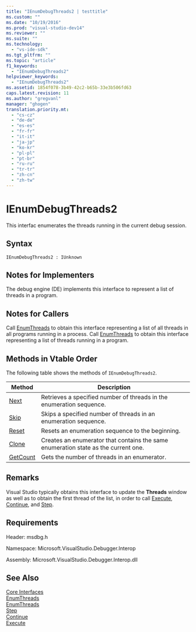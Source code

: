 ```yaml
---
title: "IEnumDebugThreads2 | testtitle"
ms.custom: ""
ms.date: "10/19/2016"
ms.prod: "visual-studio-dev14"
ms.reviewer: ""
ms.suite: ""
ms.technology: 
  - "vs-ide-sdk"
ms.tgt_pltfrm: ""
ms.topic: "article"
f1_keywords: 
  - "IEnumDebugThreads2"
helpviewer_keywords: 
  - "IEnumDebugThreads2"
ms.assetid: 1854f078-3b49-42c2-b65b-33e3b506fd63
caps.latest.revision: 11
ms.author: "gregvanl"
manager: "ghogen"
translation.priority.mt: 
  - "cs-cz"
  - "de-de"
  - "es-es"
  - "fr-fr"
  - "it-it"
  - "ja-jp"
  - "ko-kr"
  - "pl-pl"
  - "pt-br"
  - "ru-ru"
  - "tr-tr"
  - "zh-cn"
  - "zh-tw"
---
```

# IEnumDebugThreads2
This interfac enumerates the threads running in the current debug session.  
  
## Syntax  
  
```  
IEnumDebugThreads2 : IUnknown  
```  
  
## Notes for Implementers  
 The debug engine (DE) implements this interface to represent a list of threads in a program.  
  
## Notes for Callers  
 Call [EnumThreads](../extensibility-debugger-reference/idebugprocess2--enumthreads.md) to obtain this interface representing a list of all threads in all programs running in a process. Call [EnumThreads](../extensibility-debugger-reference/idebugprogram2--enumthreads.md) to obtain this interface representing a list of threads running in a program.  
  
## Methods in Vtable Order  
 The following table shows the methods of `IEnumDebugThreads2`.  
  
|Method|Description|  
|------------|-----------------|  
|[Next](../extensibility-debugger-reference/ienumdebugthreads2--next.md)|Retrieves a specified number of threads in the enumeration sequence.|  
|[Skip](../extensibility-debugger-reference/ienumdebugthreads2--skip.md)|Skips a specified number of threads in an enumeration sequence.|  
|[Reset](../extensibility-debugger-reference/ienumdebugthreads2--reset.md)|Resets an enumeration sequence to the beginning.|  
|[Clone](../extensibility-debugger-reference/ienumdebugthreads2--clone.md)|Creates an enumerator that contains the same enumeration state as the current one.|  
|[GetCount](../extensibility-debugger-reference/ienumdebugthreads2--getcount.md)|Gets the number of threads in an enumerator.|  
  
## Remarks  
 Visual Studio typically obtains this interface to update the **Threads** window as well as to obtain the first thread of the list, in order to call [Execute](../extensibility-debugger-reference/idebugprocess3--execute.md), [Continue](../extensibility-debugger-reference/idebugprocess3--continue.md), and [Step](../extensibility-debugger-reference/idebugprocess3--step.md).  
  
## Requirements  
 Header: msdbg.h  
  
 Namespace: Microsoft.VisualStudio.Debugger.Interop  
  
 Assembly: Microsoft.VisualStudio.Debugger.Interop.dll  
  
## See Also  
 [Core Interfaces](../extensibility-debugger-reference/core-interfaces.md)   
 [EnumThreads](../extensibility-debugger-reference/idebugprocess2--enumthreads.md)   
 [EnumThreads](../extensibility-debugger-reference/idebugprogram2--enumthreads.md)   
 [Step](../extensibility-debugger-reference/idebugprocess3--step.md)   
 [Continue](../extensibility-debugger-reference/idebugprocess3--continue.md)   
 [Execute](../extensibility-debugger-reference/idebugprocess3--execute.md)